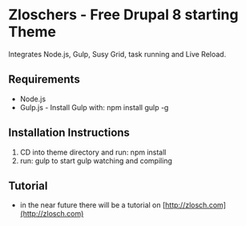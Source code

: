 # Zloschers - Free Drupal 8 starting Theme

Integrates Node.js, Gulp, Susy Grid, task running and Live Reload.

## Requirements

- Node.js
- Gulp.js - Install Gulp with: npm install gulp -g

## Installation Instructions
1) CD into theme directory and run: npm install<br/>
2) run: gulp to start gulp watching and compiling<br/>

## Tutorial
- in the near future there will be a tutorial on [http://zlosch.com](http://zlosch.com)


